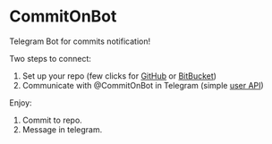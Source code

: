# CommitOnBot

Telegram Bot for commits notification!

Two steps to connect:
1. Set up your repo (few clicks for [GitHub](https://github.com/kuidd/CommitOnBot/wiki/How-to-connect-GitHub-repository%3F) or
[BitBucket](https://github.com/kuidd/CommitOnBot/wiki/How-to-connect-BitBucket-repository%3F))
2. Communicate with @CommitOnBot in Telegram (simple [user API](https://github.com/kuidd/CommitOnBot/wiki/CommitOnBot-user-API))

Enjoy:
1. Commit to repo.
2. Message in telegram.
